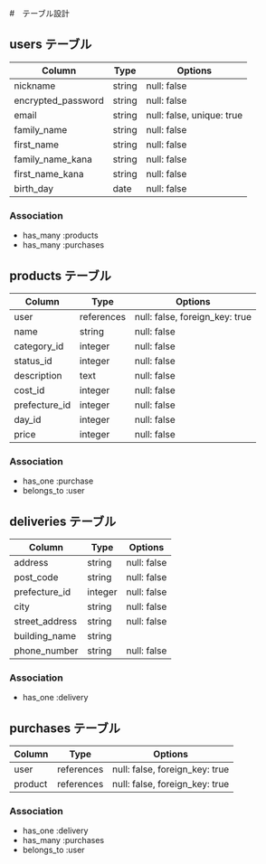 #　テーブル設計

## users テーブル

| Column             | Type      | Options                        |
|------------------- | --------- | ------------------------------ |
| nickname           | string    | null: false                    |
| encrypted_password | string    | null: false                    |   
| email              | string    | null: false, unique: true      |
| family_name        | string    | null: false                    | 
| first_name         | string    | null: false                    |
| family_name_kana   | string    | null: false                    |
| first_name_kana    | string    | null: false                    |
| birth_day          | date      | null: false                    |


### Association

- has_many :products
- has_many :purchases



## products テーブル

| Column             | Type       | Options                        |
|------------------- | ---------- | ------------------------------ |
| user               | references | null: false, foreign_key: true |
| name               | string     | null: false                    |
| category_id        | integer    | null: false                    |
| status_id          | integer    | null: false                    |
| description        | text       | null: false                    |
| cost_id            | integer    | null: false                    |
| prefecture_id      | integer    | null: false                    |
| day_id             | integer    | null: false                    |
| price              | integer    | null: false                    |



### Association

- has_one :purchase
- belongs_to :user



## deliveries テーブル

| Column             | Type       | Options                        |
|------------------- | ---------- | ------------------------------ |
| address            | string     | null: false                    |
| post_code          | string     | null: false                    |
| prefecture_id      | integer    | null: false                    |
| city               | string     | null: false                    |
| street_address     | string     | null: false                    |
| building_name      | string     |                                |
| phone_number       | string     | null: false                    |



### Association

- has_one :delivery


## purchases テーブル

| Column             | Type       | Options                        |
|------------------- | ---------- | ------------------------------ |
| user               | references | null: false, foreign_key: true |
| product            | references | null: false, foreign_key: true |


### Association

- has_one :delivery
- has_many :purchases
- belongs_to :user